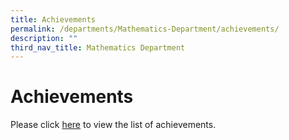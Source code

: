 ```yaml
---
title: Achievements
permalink: /departments/Mathematics-Department/achievements/
description: ""
third_nav_title: Mathematics Department
---
```

# Achievements

Please click <a href="/files/Departments/Mathematics%20department/Achievements%20from%202018%20to%202019.pdf" target="_blank">here</a> to view the list of achievements.